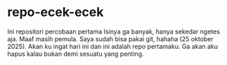 # repo-ecek-ecek
Ini repositori percobaan pertama
Isinya ga banyak, hanya sekedar ngetes aja. Maaf masih pemula.
Saya sudah bisa pakai git, hahaha (25 oktober 2025). 
Akan ku ingat hari ini dan ini adalah repo pertamaku. 
Ga akan aku hapus kalau bukan demi sesuatu yang penting.

